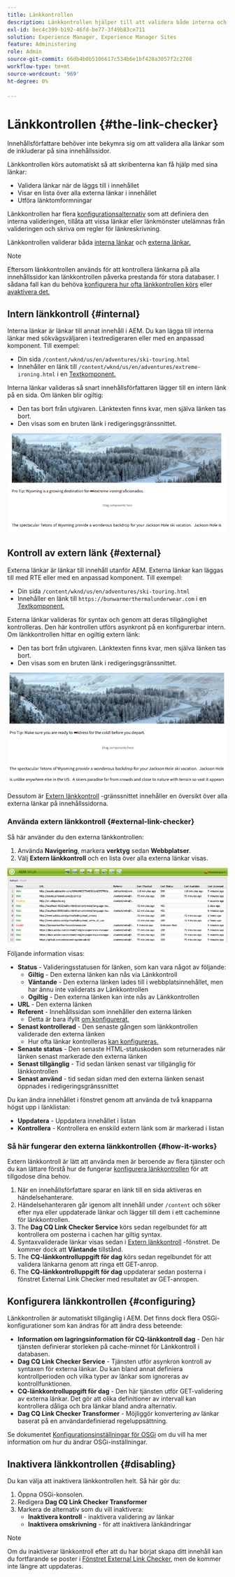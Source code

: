 ```yaml
---
title: Länkkontrollen
description: Länkkontrollen hjälper till att validera både interna och externa länkar och tillåter att länkar skrivs om.
exl-id: 8ec4c399-b192-46fd-be77-3f49b83ce711
solution: Experience Manager, Experience Manager Sites
feature: Administering
role: Admin
source-git-commit: 66db4b0b5106617c534b6e1bf428a3057f2c2708
workflow-type: tm+mt
source-wordcount: '969'
ht-degree: 0%

---
```


# Länkkontrollen {#the-link-checker}

Innehållsförfattare behöver inte bekymra sig om att validera alla länkar som de inkluderar på sina innehållssidor.

Länkkontrollen körs automatiskt så att skribenterna kan få hjälp med sina länkar:

* Validera länkar när de läggs till i innehållet
* Visar en lista över alla externa länkar i innehållet
* Utföra länktomformningar

Länkkontrollen har flera [konfigurationsalternativ](#configuring) som att definiera den interna valideringen, tillåta att vissa länkar eller länkmönster utelämnas från valideringen och skriva om regler för länkreskrivning.

Länkkontrollen validerar båda [interna länkar](#internal) och [externa länkar.](#external)

>[!NOTE]
>
>Eftersom länkkontrollen används för att kontrollera länkarna på alla innehållssidor kan länkkontrollen påverka prestanda för stora databaser. I sådana fall kan du behöva [konfigurera hur ofta länkkontrollen körs](#configuring) eller [avaktivera det.](#disabling)

## Intern länkkontroll {#internal}

Interna länkar är länkar till annat innehåll i AEM. Du kan lägga till interna länkar med sökvägsväljaren i textredigeraren eller med en anpassad komponent. Till exempel:

* Din sida `/content/wknd/us/en/adventures/ski-touring.html`
* Innehåller en länk till `/content/wknd/us/en/adventures/extreme-ironing.html` i en [Textkomponent.](https://experienceleague.adobe.com/docs/experience-manager-core-components/using/components/text.html)

Interna länkar valideras så snart innehållsförfattaren lägger till en intern länk på en sida. Om länken blir ogiltig:

* Den tas bort från utgivaren. Länktexten finns kvar, men själva länken tas bort.
* Den visas som en bruten länk i redigeringsgränssnittet.

![Bruten intern länk vid redigering av en sida](assets/link-checker-invalid-link-internal.png)

## Kontroll av extern länk {#external}

Externa länkar är länkar till innehåll utanför AEM. Externa länkar kan läggas till med RTE eller med en anpassad komponent. Till exempel:

* Din sida `/content/wknd/us/en/adventures/ski-touring.html`
* Innehåller en länk till `https://bunwarmerthermalunderwear.com` i en [Textkomponent.](https://experienceleague.adobe.com/docs/experience-manager-core-components/using/components/text.html)

Externa länkar valideras för syntax och genom att deras tillgänglighet kontrolleras. Den här kontrollen utförs asynkront på en konfigurerbar intern. Om länkkontrollen hittar en ogiltig extern länk:

* Den tas bort från utgivaren. Länktexten finns kvar, men själva länken tas bort.
* Den visas som en bruten länk i redigeringsgränssnittet.

![Bruten intern länk vid redigering av en sida](assets/link-checker-invalid-link-external.png)

Dessutom är [Extern länkkontroll](#external-link-checker) -gränssnittet innehåller en översikt över alla externa länkar på innehållssidorna.

### Använda extern länkkontroll {#external-link-checker}

Så här använder du den externa länkkontrollen:

1. Använda **Navigering**, markera **verktyg** sedan **Webbplatser**.
1. Välj **Extern länkkontroll** och en lista över alla externa länkar visas.

![Fönstret External Link Checker](assets/external-link-checker.png)

Följande information visas:

* **Status** - Valideringsstatusen för länken, som kan vara något av följande:
   * **Giltig** - Den externa länken kan nås via Länkkontroll
   * **Väntande** - Den externa länken lades till i webbplatsinnehållet, men har ännu inte validerats av Länkkontrollen
   * **Ogiltig** - Den externa länken kan inte nås av Länkkontrollen
* **URL** - Den externa länken
* **Referent** - Innehållssidan som innehåller den externa länken
   * Detta är bara ifyllt [om konfigurerat.](#configuring)
* **Senast kontrollerad** - Den senaste gången som länkkontrollen validerade den externa länken
   * Hur ofta länkar kontrolleras [kan konfigureras.](#configuring)
* **Senaste status** - Den senaste HTML-statuskoden som returnerades när länken senast markerade den externa länken
* **Senast tillgänglig** - Tid sedan länken senast var tillgänglig för länkkontrollen
* **Senast använd** - tid sedan sidan med den externa länken senast öppnades i redigeringsgränssnittet

Du kan ändra innehållet i fönstret genom att använda de två knapparna högst upp i länklistan:

* **Uppdatera** - Uppdatera innehållet i listan
* **Kontrollera** - Kontrollera en enskild extern länk som är markerad i listan

### Så här fungerar den externa länkkontrollen {#how-it-works}

Extern länkkontroll är lätt att använda men är beroende av flera tjänster och du kan lättare förstå hur de fungerar [konfigurera länkkontrollen](#configuring) för att tillgodose dina behov.

1. När en innehållsförfattare sparar en länk till en sida aktiveras en händelsehanterare.
1. Händelsehanteraren går igenom allt innehåll under `/content` och söker efter nya eller uppdaterade länkar och lägger till dem i ett cacheminne för länkkontrollen.
1. The **Dag CQ Link Checker Service** körs sedan regelbundet för att kontrollera om posterna i cachen har giltig syntax.
1. Syntaxvaliderade länkar visas sedan i [Extern länkkontroll](#external-link-checker) -fönstret. De kommer dock att **Väntande** tillstånd.
1. The **CQ-länkkontrolluppgift för dag** körs sedan regelbundet för att validera länkarna genom att ringa ett GET-anrop.
1. The **CQ-länkkontrolluppgift för dag** uppdaterar sedan posterna i fönstret External Link Checker med resultatet av GET-anropen.

## Konfigurera länkkontrollen {#configuring}

Länkkontrollen är automatiskt tillgänglig i AEM. Det finns dock flera OSGi-konfigurationer som kan ändras för att ändra dess beteende:

* **Information om lagringsinformation för CQ-länkkontroll dag** - Den här tjänsten definierar storleken på cache-minnet för Länkkontroll i databasen.
* **Dag CQ Link Checker Service** - Tjänsten utför asynkron kontroll av syntaxen för externa länkar. Du kan bland annat definiera kontrollperioden och vilka typer av länkar som ignoreras av kontrollfunktionen.
* **CQ-länkkontrolluppgift för dag** - Den här tjänsten utför GET-validering av externa länkar. Det gör att olika definitioner av intervall kan kontrollera dåliga och bra länkar bland andra alternativ.
* **Dag CQ Link Checker Transformer** - Möjliggör konvertering av länkar baserat på en användardefinierad regeluppsättning.

Se dokumentet [Konfigurationsinställningar för OSGi](/help/sites-deploying/osgi-configuration-settings.md) om du vill ha mer information om hur du ändrar OSGi-inställningar.

## Inaktivera länkkontrollen {#disabling}

Du kan välja att inaktivera länkkontrollen helt. Så här gör du:

1. Öppna OSGi-konsolen.
1. Redigera **Dag CQ Link Checker Transformer**
1. Markera de alternativ som du vill inaktivera:
   * **Inaktivera kontroll** - inaktivera validering av länkar
   * **Inaktivera omskrivning** - för att inaktivera länkändringar

>[!NOTE]
>
>Om du inaktiverar länkkontroll efter att du har börjat skapa ditt innehåll kan du fortfarande se poster i [Fönstret External Link Checker](#external-link-checker), men de kommer inte längre att uppdateras.
